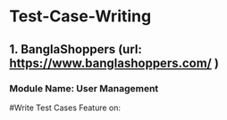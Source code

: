 # Test-Case-Writing
 ## 1. BanglaShoppers (url: https://www.banglashoppers.com/ )
 ### Module Name: User Management
  #Write Test Cases Feature on:
